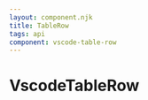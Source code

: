 ```yaml
---
layout: component.njk
title: TableRow
tags: api
component: vscode-table-row
---
```


# VscodeTableRow
